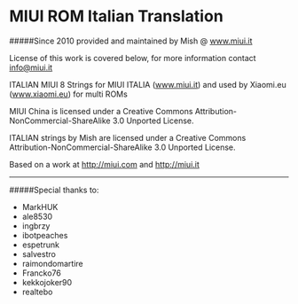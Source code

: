 # MIUI ROM Italian Translation

#####Since 2010 provided and maintained by Mish @ www.miui.it

License of this work is covered below, for more information contact info@miui.it

ITALIAN MIUI 8 Strings for MIUI ITALIA (www.miui.it) and used by Xiaomi.eu (www.xiaomi.eu) for multi ROMs

MIUI China is licensed under a Creative Commons Attribution-NonCommercial-ShareAlike 3.0 Unported License.

ITALIAN strings by Mish are licensed under a Creative Commons Attribution-NonCommercial-ShareAlike 3.0 Unported License.

Based on a work at http://miui.com and http://miui.it
_________________


#####Special thanks to:
- MarkHUK
- ale8530
- ingbrzy
- ibotpeaches
- espetrunk
- salvestro
- raimondomartire
- Francko76
- kekkojoker90
- realtebo